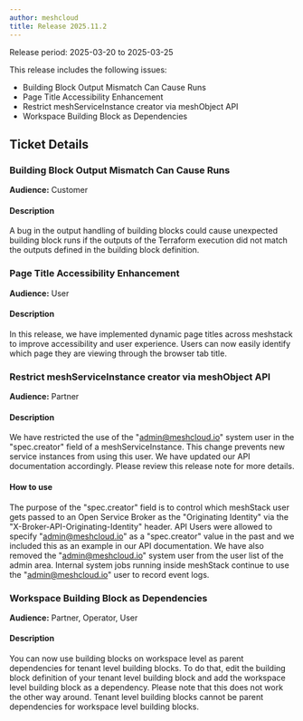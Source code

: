 ```yaml
---
author: meshcloud
title: Release 2025.11.2
---
```


Release period: 2025-03-20 to 2025-03-25

This release includes the following issues:
* Building Block Output Mismatch Can Cause Runs
* Page Title Accessibility Enhancement
* Restrict meshServiceInstance creator via meshObject API
* Workspace Building Block as Dependencies
<!--truncate-->

## Ticket Details
### Building Block Output Mismatch Can Cause Runs
**Audience:** Customer<br>

#### Description
A bug in the output handling of building blocks could cause unexpected building block runs if the 
outputs of the Terraform execution did not match the outputs defined in the building block definition.

### Page Title Accessibility Enhancement
**Audience:** User<br>

#### Description
In this release, we have implemented dynamic page titles across meshstack to improve accessibility and user experience. Users 
can now easily identify which page they are viewing through the browser tab title.

### Restrict meshServiceInstance creator via meshObject API
**Audience:** Partner<br>

#### Description
We have restricted the use of the "admin@meshcloud.io" system user in the "spec.creator" field of a meshServiceInstance.
This change prevents new service instances from using this user. We have updated our API documentation accordingly.
Please review this release note for more details.

#### How to use
The purpose of the "spec.creator" field is to control which meshStack user gets passed to an Open Service Broker 
as the "Originating Identity" via the "X-Broker-API-Originating-Identity" header.
API Users were allowed to specify "admin@meshcloud.io" as a "spec.creator" value in the past and we included this as
an example in our API documentation.
We have also removed the "admin@meshcloud.io" system user from the user list of the admin area.
Internal system jobs running inside meshStack continue to use the "admin@meshcloud.io" user to record event logs.

### Workspace Building Block as Dependencies
**Audience:** Partner, Operator, User<br>

#### Description
You can now use building blocks on workspace level as parent dependencies
for tenant level building blocks. To do that, edit the building block definition
of your tenant level building block and add the workspace level building block as a dependency.
Please note that this does not work the other way around. Tenant level building 
blocks cannot be parent dependencies for workspace level building blocks.

